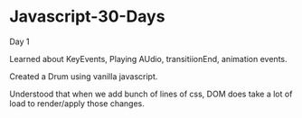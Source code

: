 # Javascript-30-Days  


Day 1

Learned about KeyEvents, Playing AUdio, transitiionEnd, animation events.

Created a Drum using vanilla javascript.

Understood that when we add bunch of lines of css, DOM does take a lot of load to render/apply those changes.